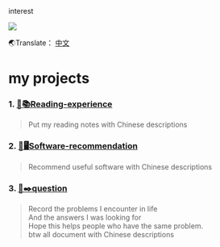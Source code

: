<div>interest</div>

![](https://media.tenor.com/bhVEt__Nyu8AAAAM/vibe.gif)

🌏Translate：
[中文](https://github.com/ddk070/DDK070/tree/main) <br>

# my projects
### 1. [📝📚Reading-experience](https://github.com/ddk070/Reading-experience)
> Put my reading notes with Chinese descriptions

### 2. [📱🖥️Software-recommendation](https://github.com/ddk070/Software-recommendation)
> Recommend useful software with Chinese descriptions

### 3. [🔎✒️question](https://github.com/ddk070/question)
> Record the problems I encounter in life <br>
> And the answers I was looking for <br>
> Hope this helps people who have the same problem. <br>
> btw all document with Chinese descriptions

<!-- ### 2. [🍀DYU webside](https://github.com/ddk070/webside)
> Making my school website for announcements
>  (but not finished yet) -->
